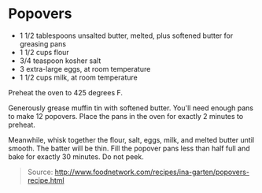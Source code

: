Popovers
========

- 1 1/2 tablespoons unsalted butter, melted, plus softened butter for greasing pans
- 1 1/2 cups flour
- 3/4 teaspoon kosher salt
- 3 extra-large eggs, at room temperature
- 1 1/2 cups milk, at room temperature

Preheat the oven to 425 degrees F.

Generously grease muffin tin with softened butter. You'll need enough pans to make 12 popovers. Place the pans in the oven for exactly 2 minutes to preheat.

Meanwhile, whisk together the flour, salt, eggs, milk, and melted butter until smooth. The batter will be thin. Fill the popover pans less than half full and bake for exactly 30 minutes. Do not peek.

> Source: http://www.foodnetwork.com/recipes/ina-garten/popovers-recipe.html

